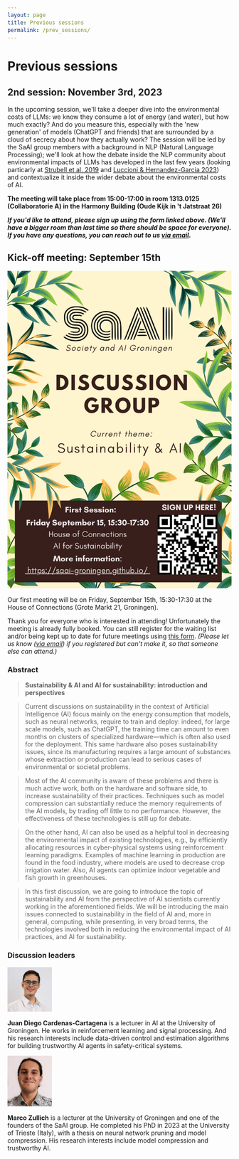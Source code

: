 ```yaml
---
layout: page
title: Previous sessions
permalink: /prev_sessions/
---
```


# Previous sessions

## 2nd session: November 3rd, 2023

In the upcoming session, we'll take a deeper dive into the environmental costs of LLMs: we know they consume a lot of energy (and water), but how much exactly? And do you measure this, especially with the 'new generation' of models (ChatGPT and friends) that are surrounded by a cloud of secrecy about how they actually work? The session will be led by the SaAI group members with a background in NLP (Natural Language Processing); we'll look at how the debate inside the NLP community about environmental impacts of LLMs has developed in the last few years (looking particarly at [Strubell et al. 2019](https://aclanthology.org/P19-1355/) and [Luccioni &amp; Hernandez-Garcia 2023](https://arxiv.org/abs/2302.08476)) and contextualize it inside the wider debate about the environmental costs of AI. 

**The meeting will take place from 15:00-17:00 in room 1313.0125 (Collaboratorie A) in the Harmony Building (Oude Kijk in 't Jatstraat 26)**

**_If you'd like to attend, please sign up using the form linked above. (We'll have a bigger room than last time so there should be space for everyone). If you have any questions, you can reach out to us [via email](mailto:saai-groningen@rug.nl)._**


## Kick-off meeting: September 15th

![flyer announcing the first meeting](img/first_meeting_flyer_v2.png)


Our first meeting will be on Friday, September 15th, 15:30-17:30 at the House of Connections (Grote Markt 21, Groningen).

Thank you for everyone who is interested in attending! Unfortunately the meeting is already fully booked. You can still register for the waiting list and/or being kept up to date for future meetings using [this form](https://gossminn.eu/saai/signup_230915.php). 
_(Please let us know ([via email](mailto:saai-groningen@rug.nl)) if you registered but can't make it, so that someone else can attend.)_
<!-- _(We have limited space, so please don't forget to register if you want to attend. Also, please let us know if you registered but can't make it, so that someone else can attend.)_ -->

### Abstract

> **Sustainability & AI and AI for sustainability: introduction and perspectives**

> Current discussions on sustainability in the context of Artificial Intelligence (AI) focus mainly on the energy consumption that models, such as neural networks, require to train and deploy: indeed, for large scale models, such as ChatGPT, the training time can amount to even months on clusters of specialized hardware—which is often also used for the deployment. This same hardware also poses sustainability issues, since its manufacturing requires a large amount of substances whose extraction or production can lead to serious cases of environmental or societal problems.

> Most of the AI community is aware of these problems and there is much active work, both on the hardware and software side, to increase sustainability of their practices. Techniques such as model compression can substantially reduce the memory requirements of the AI models, by trading off little to no performance. However, the effectiveness of these technologies is still up for debate.

> On the other hand, AI can also be used as a helpful tool in decreasing the environmental impact of existing technologies, e.g., by efficiently allocating resources in cyber-physical systems using reinforcement learning paradigms. Examples of machine learning in production are found in the food industry, where models are used to decrease crop irrigation water. Also, AI agents can optimize indoor vegetable and fish growth in greenhouses.

> In this first discussion, we are going to introduce the topic of sustainability and AI from the perspective of AI scientists currently working in the aforementioned fields. We will be introducing the main issues connected to sustainability in the field of AI and, more in general, computing, while presenting, in very broad terms, the technologies involved both in reducing the environmental impact of AI practices, and AI for sustainability.

### Discussion leaders
<img src="/img/speakers/diego-profile.jpg" alt="Diego's profile picture" width=100px />

**Juan Diego Cardenas-Cartagena** is a lecturer in AI at the University of Groningen. He works in reinforcement learning and signal processing. And his research interests include data-driven control and estimation algorithms for building trustworthy AI agents in safety-critical systems.

<img src="/img/marco-profile.png" alt="Marco's profile picture" width=100px />

**Marco Zullich** is a lecturer at the University of Groningen and one of the founders of the SaAI group. He completed his PhD in 2023 at the University of Trieste (Italy), with a thesis on neural network pruning and model compression. His research interests include model compression and trustworthy AI.
